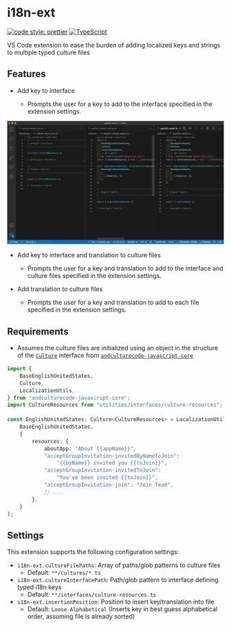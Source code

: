 # i18n-ext

[![code style: prettier](https://img.shields.io/badge/code_style-prettier-ff69b4.svg?style=flat-square)](https://github.com/prettier/prettier)
[![TypeScript](https://img.shields.io/badge/%3C%2F%3E-TypeScript-%230074c1.svg)](http://www.typescriptlang.org/)

VS Code extension to ease the burden of adding localized keys and strings to multiple typed culture files

## Features

-   Add key to interface

    -   Prompts the user for a key to add to the interface specified in the extension settings.

![Add key to interface and translation to culture files](examples/add-key-to-interface-and-translation-to-culture-files.gif)

-   Add key to interface and translation to culture files

    -   Prompts the user for a key and translation to add to the interface and culture files specified in the extension settings.

-   Add translation to culture files
    -   Prompts the user for a key and translation to add to each file specified in the extension settings.

## Requirements

-   Assumes the culture files are initialized using an object in the structure of the [`Culture`](https://github.com/AndcultureCode/AndcultureCode.JavaScript.Core/blob/main/src/interfaces/culture.ts) interface from [`andculturecode-javascript-core`](https://github.com/AndcultureCode/AndcultureCode.JavaScript.Core)

```ts
import {
    BaseEnglishUnitedStates,
    Culture,
    LocalizationUtils,
} from "andculturecode-javascript-core";
import CultureResources from "utilities/interfaces/culture-resources";

const EnglishUnitedStates: Culture<CultureResources> = LocalizationUtils.cultureFactory(
    BaseEnglishUnitedStates,
    {
        resources: {
            aboutApp: "About {{appName}}",
            "acceptGroupInvitation-invitedByNameToJoin":
                "{{byName}} invited you {{toJoin}}",
            "acceptGroupInvitation-invitedToJoin":
                "You've been invited {{toJoin}}",
            "acceptGroupInvitation-join": "Join Team",
            // ...
        },
    }
);
```

## Settings

This extension supports the following configuration settings:

-   `i18n-ext.cultureFilePaths`: Array of paths/glob patterns to culture files
    -   Default: `**/cultures/*.ts`
-   `i18n-ext.cultureInterfacePath`: Path/glob pattern to interface defining typed i18n keys
    -   Default: `**/interfaces/culture-resources.ts`
-   `i18n-ext.insertionPosition`: Position to insert key/translation into file
    -   Default: `Loose Alphabetical` (Inserts key in best guess alphabetical order, assuming file is already sorted)
